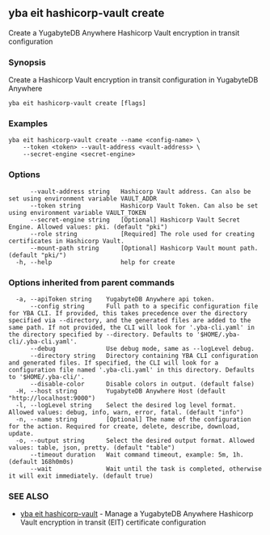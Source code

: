 ## yba eit hashicorp-vault create

Create a YugabyteDB Anywhere Hashicorp Vault encryption in transit configuration

### Synopsis

Create a Hashicorp Vault encryption in transit configuration in YugabyteDB Anywhere

```
yba eit hashicorp-vault create [flags]
```

### Examples

```
yba eit hashicorp-vault create --name <config-name> \
	--token <token> --vault-address <vault-address> \
	--secret-engine <secret-engine>
```

### Options

```
      --vault-address string   Hashicorp Vault address. Can also be set using environment variable VAULT_ADDR
      --token string           Hashicorp Vault Token. Can also be set using environment variable VAULT_TOKEN
      --secret-engine string   [Optional] Hashicorp Vault Secret Engine. Allowed values: pki. (default "pki")
      --role string            [Required] The role used for creating certificates in Hashicorp Vault.
      --mount-path string      [Optional] Hashicorp Vault mount path. (default "pki/")
  -h, --help                   help for create
```

### Options inherited from parent commands

```
  -a, --apiToken string    YugabyteDB Anywhere api token.
      --config string      Full path to a specific configuration file for YBA CLI. If provided, this takes precedence over the directory specified via --directory, and the generated files are added to the same path. If not provided, the CLI will look for '.yba-cli.yaml' in the directory specified by --directory. Defaults to '$HOME/.yba-cli/.yba-cli.yaml'.
      --debug              Use debug mode, same as --logLevel debug.
      --directory string   Directory containing YBA CLI configuration and generated files. If specified, the CLI will look for a configuration file named '.yba-cli.yaml' in this directory. Defaults to '$HOME/.yba-cli/'.
      --disable-color      Disable colors in output. (default false)
  -H, --host string        YugabyteDB Anywhere Host (default "http://localhost:9000")
  -l, --logLevel string    Select the desired log level format. Allowed values: debug, info, warn, error, fatal. (default "info")
  -n, --name string        [Optional] The name of the configuration for the action. Required for create, delete, describe, download, update.
  -o, --output string      Select the desired output format. Allowed values: table, json, pretty. (default "table")
      --timeout duration   Wait command timeout, example: 5m, 1h. (default 168h0m0s)
      --wait               Wait until the task is completed, otherwise it will exit immediately. (default true)
```

### SEE ALSO

* [yba eit hashicorp-vault](yba_eit_hashicorp-vault.md)	 - Manage a YugabyteDB Anywhere Hashicorp Vault encryption in transit (EIT) certificate configuration

